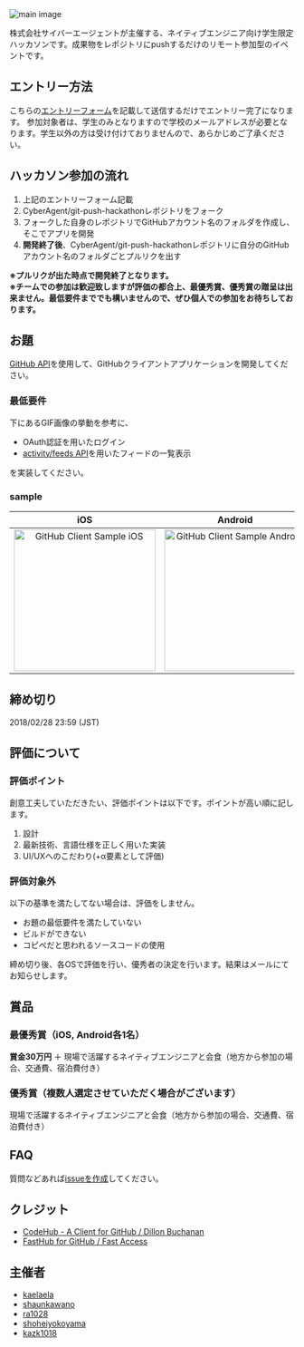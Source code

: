 <img src="./assets/GPH.png" alt="main image">

株式会社サイバーエージェントが主催する、ネイティブエンジニア向け学生限定ハッカソンです。成果物をレポジトリにpushするだけのリモート参加型のイベントです。

## エントリー方法

こちらの[エントリーフォーム](https://docs.google.com/forms/d/1ZIszYGW0RvmZhBQu4KDWBAaGa2Wnwu69EfRamZ7xat4/viewform?edit_requested=true)を記載して送信するだけでエントリー完了になります。
参加対象者は、学生のみとなりますので学校のメールアドレスが必要となります。学生以外の方は受け付けておりませんので、あらかじめご了承ください。

## ハッカソン参加の流れ

1. 上記のエントリーフォーム記載
2. CyberAgent/git-push-hackathonレポジトリをフォーク
3. フォークした自身のレポジトリでGitHubアカウント名のフォルダを作成し、そこでアプリを開発
4. **開発終了後**、CyberAgent/git-push-hackathonレポジトリに自分のGitHubアカウント名のフォルダごとプルリクを出す

**※プルリクが出た時点で開発終了となります。**  
**※チームでの参加は歓迎致しますが評価の都合上、最優秀賞、優秀賞の贈呈は出来ません。最低要件まででも構いませんので、ぜひ個人での参加をお待ちしております。**

## お題

[GitHub API](https://developer.github.com/v3/)を使用して、GitHubクライアントアプリケーションを開発してください。

### 最低要件

下にあるGIF画像の挙動を参考に、

- OAuth認証を用いたログイン
- [activity/feeds API](https://developer.github.com/v3/activity/feeds/)を用いたフィードの一覧表示

を実装してください。

### sample

|iOS|Android|
|:---:|:---:|
|<img src="./assets/sample_ios.gif" alt="GitHub Client Sample iOS" width="250">|<img src="./assets/sample_android.gif" alt="GitHub Client Sample Android" width="250">|

## 締め切り

2018/02/28 23:59 (JST)

## 評価について

### 評価ポイント

創意工夫していただきたい、評価ポイントは以下です。ポイントが高い順に記します。

1. 設計
2. 最新技術、言語仕様を正しく用いた実装
3. UI/UXへのこだわり(+α要素として評価)

### 評価対象外

以下の基準を満たしてない場合は、評価をしません。

- お題の最低要件を満たしていない
- ビルドができない
- コピペだと思われるソースコードの使用

締め切り後、各OSで評価を行い、優秀者の決定を行います。結果はメールにてお知らせします。

## 賞品

### 最優秀賞（iOS, Android各1名）

**賞金30万円** ＋ 現場で活躍するネイティブエンジニアと会食（地方から参加の場合、交通費、宿泊費付き）

### 優秀賞（複数人選定させていただく場合がございます）

現場で活躍するネイティブエンジニアと会食（地方から参加の場合、交通費、宿泊費付き）

## FAQ

質問などあれば[issueを作成](https://github.com/CyberAgent/git-push-hackathon/issues/new)してください。

## クレジット
- [CodeHub - A Client for GitHub / Dillon Buchanan](https://itunes.apple.com/jp/app/codehub-a-client-for-github/id707173885?mt=8)
- [FastHub for GitHub / Fast Access](https://play.google.com/store/apps/details?id=com.fastaccess.github)

## 主催者

- [kaelaela](https://github.com/kaelaela)
- [shaunkawano](https://github.com/shaunkawano)
- [ra1028](https://github.com/ra1028)
- [shoheiyokoyama](https://github.com/shoheiyokoyama)
- [kazk1018](https://github.com/kazk1018)
